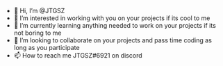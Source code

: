 - 👋 Hi, I’m @JTGSZ
- 👀 I’m interested in working with you on your projects if its cool to me
- 🌱 I’m currently learning anything needed to work on your projects if its not boring to me
- 💞️ I’m looking to collaborate on your projects and pass time coding as long as you participate
- 📫 How to reach me JTGSZ#6921 on discord

<!---
JTGSZ/JTGSZ is a ✨ special ✨ repository because its `README.md` (this file) appears on your GitHub profile.
You can click the Preview link to take a look at your changes.
--->
